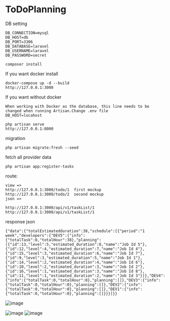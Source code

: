 # ToDoPlanning



DB setting
```shell
DB_CONNECTION=mysql
DB_HOST=db
DB_PORT=3306
DB_DATABASE=laravel
DB_USERNAME=laravel
DB_PASSWORD=secret
```


```shell
composer install 
```
If you want docker install
```shell
docker-compose up -d --build
http://127.0.0.1:3000

```

If you want without docker
```shell
When working with Docker as the database, this line needs to be changed when running Artisan.Change .env file
DB_HOST=locahost

php artisan serve
http://127.0.0.1:8000
```

migration
```shell
php artisan migrate:fresh --seed
```

fetch all provider data
```shell
php artisan app:register-tasks
```

route:
```shell
view => 
http://127.0.0.1:3000/todo/1  first mockup
http://127.0.0.1:3000/todo/2  second mockup
json => 

http://127.0.0.1:3000/api/v1/taskList/1
http://127.0.0.1:3000/api/v1/taskList/1
```


response json

```shell
{"data":{"totalEstimatedduration":38,"schedule":[{"period":"1 week","developers":{"DEV5":{"info":{"totalTask":8,"totalHour":38},"planning":[{"id":13,"level":5,"estimated_duration":8,"name":"Job Id 5"},{"id":12,"level":4,"estimated_duration":7,"name":"Job Id 4"},{"id":15,"level":3,"estimated_duration":6,"name":"Job Id 7"},{"id":9,"level":3,"estimated_duration":5,"name":"Job Id 1"},{"id":14,"level":2,"estimated_duration":4,"name":"Job Id 6"},{"id":10,"level":2,"estimated_duration":3,"name":"Job Id 2"},{"id":16,"level":1,"estimated_duration":3,"name":"Job Id 8"},{"id":11,"level":1,"estimated_duration":2,"name":"Job Id 3"}]},"DEV4":{"info":{"totalTask":0,"totalHour":0},"planning":[]},"DEV3":{"info":{"totalTask":0,"totalHour":0},"planning":[]},"DEV2":{"info":{"totalTask":0,"totalHour":0},"planning":[]},"DEV1":{"info":{"totalTask":0,"totalHour":0},"planning":[]}}}]}}
```

![image](https://github.com/user-attachments/assets/7fb25b33-4a47-43b1-a265-0b725c9fefef)

![image](https://github.com/user-attachments/assets/53837918-b7d2-4ae0-8fbd-c17e1f71d147)
![image](https://github.com/user-attachments/assets/d1fc7c8f-0d5d-498c-ad1e-f3d00c0d8347)

 
